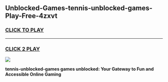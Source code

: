 
## Unblocked-Games-tennis-unblocked-games-Play-Free-4zxvt
<h3>
<a href="https://premium76.site?title=tennis-unblocked-games&ref=18A">CLICK TO PLAY</a></h3>
<hr>

<h3>
<a href="https://premium76.site?title=tennis-unblocked-games&ref=18A">CLICK 2 PLAY</a>
  
</h3>

<a href="https://premium76.site?title=tennis-unblocked-games&ref=18A"><img src="https://clearcache.store/games.png"></a>


**tennis-unblocked-games games unblocked: Your Gateway to Fun and Accessible Online Gaming**
